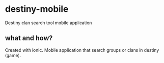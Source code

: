 # destiny-mobile

Destiny clan search tool mobile application

## what and how?
Created with ionic. Mobile application that search groups or clans in destiny (game).
